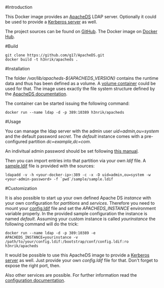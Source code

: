 #Introduction

This Docker image provides an [ApacheDS](https://directory.apache.org/apacheds/) LDAP server. Optionally it could be used to provide a [Kerberos server](https://directory.apache.org/apacheds/advanced-ug/2.1-config-description.html#kerberos-server) as well.

The project sources can be found on [GitHub](https://github.com/g17/ApacheDS). The Docker image on [Docker Hub](https://registry.hub.docker.com/u/h3nrik/apacheds/).


#Build

	git clone https://github.com/g17/ApacheDS.git
    docker build -t h3nrik/apacheds .


#Installation

The folder */var/lib/apacheds-${APACHEDS_VERSION}* contains the runtime data and thus has been defined as a volume. A [volume container](https://docs.docker.com/userguide/dockervolumes/) could be used for that. The image uses exactly the file system structure defined by the [ApacheDS documentation](https://directory.apache.org/apacheds/advanced-ug/2.2.1-debian-instance-layout.html).

The container can be started issuing the following command:

    docker run --name ldap -d -p 389:10389 h3nrik/apacheds


#Usage

You can manage the ldap server with the admin user *uid=admin,ou=system* and the default password *secret*. The *default* instance comes with a pre-configured partition *dc=example,dc=com*.

An indivitual admin password should be set following [this manual](https://directory.apache.org/apacheds/basic-ug/1.4.2-changing-admin-password.html).

Then you can import entries into that partition via your own *ldif* file. A [sample.ldif](https://github.com/g17/ApacheDS/blob/master/sample/sample.ldif) file is provided with the sources:

    ldapadd -v -h <your-docker-ip>:389 -c -x -D uid=admin,ou=system -w <your-admin-password> -f `pwd`/sample/sample.ldif


#Customization

It is also possible to start up your own defined Apache DS *instance* with your own configuration for *partitions* and *services*. Therefore you need to mount your [config.ldif](https://github.com/g17/ApacheDS/blob/master/instance/config.ldif) file and set the *APACHEDS_INSTANCE* environment variable properly. In the provided sample configuration the instance is named *default*. Assuming your custom instance is called *yourinstance* the following command will do the trick:

    docker run --name ldap -d -p 389:10389 -e APACHEDS_INSTANCE=yourinstance -v /path/to/your/config.ldif:/bootstrap/conf/config.ldif:ro h3nrik/apacheds


It would be possible to use this ApacheDS image to provide a [Kerberos server](https://directory.apache.org/apacheds/advanced-ug/2.1-config-description.html#kerberos-server) as well. Just provide your own *config.ldif* file for that. Don't forget to expose the right port, then.

Also other services are possible. For further information read the [configuration documentation](https://directory.apache.org/apacheds/advanced-ug/2.1-config-description.html).

